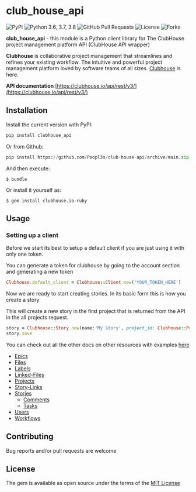 # club_house_api

![PyPI](https://img.shields.io/pypi/v/clubhouse_api?color=orange) ![Python 3.6, 3.7, 3.8](https://img.shields.io/pypi/pyversions/clubhouse?color=blueviolet) ![GitHub Pull Requests](https://img.shields.io/github/issues-pr/peopl3s/club-house-api?color=blueviolet) ![License](https://img.shields.io/pypi/l/clubhouse-api?color=blueviolet) ![Forks](https://img.shields.io/github/forks/peopl3s/club-house-api?style=social)

**club_house_api** - this module is a Python client library for The ClubHouse project management platform API (ClubHouse API wrapper)


**Clubhouse** is collaborative project management that streamlines and refines your existing workflow. The intuitive and powerful project management platform loved by software teams of all sizes. [Clubhouse](https://clubhouse.io) is here.


**API documentation** [https://clubhouse.io/api/rest/v3/](https://clubhouse.io/api/rest/v3/)

## Installation

Install the current version with PyPI:

```python
pip install clubhouse_api
```

Or from Github:
```python
pip install https://github.com/Peopl3s/club-house-api/archive/main.zip
```

And then execute:

    $ bundle

Or install it yourself as:

    $ gem install clubhouse.io-ruby

## Usage

### Setting up a client

Before we start its best to setup a default client if you are just using it with only one token.

You can generate a token for clubhouse by going to the account section and generating a new token

```ruby
Clubhouse.default_client = Clubhouse::Client.new('YOUR_TOKEN_HERE')
```

Now we are ready to start creating stories. In its basic form this is how you create a story

This will create a new story in the first project that is returned from the API in the all projects request.

```ruby
story = Clubhouse::Story.new(name:'My Story', project_id: Clubhouse::Project.all.first.id)
story.save
```

You can check out all the other docs on other resources with examples [here](docs)

* [Epics](docs/epics.md)
* [Files](docs/files.md)
* [Labels](docs/labels.md)
* [Linked-Files](docs/linked_files.md)
* [Projects](docs/projects.md)
* [Story-Links](docs/story_links.md)
* [Stories](docs/stories.md)
  * [Comments](docs/comments.md)
  * [Tasks](docs/tasks.md)
* [Users](docs/users.md)
* [Workflows](docs/workflows.md)


## Contributing

Bug reports and/or pull requests are welcome


## License

The gem is available as open source under the terms of the [MIT License](http://opensource.org/licenses/MIT)


